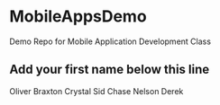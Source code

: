 # MobileAppsDemo
Demo Repo for Mobile Application Development Class

Add your first name below this line
-----------------------------------
Oliver
Braxton
Crystal
Sid
Chase Nelson
Derek
